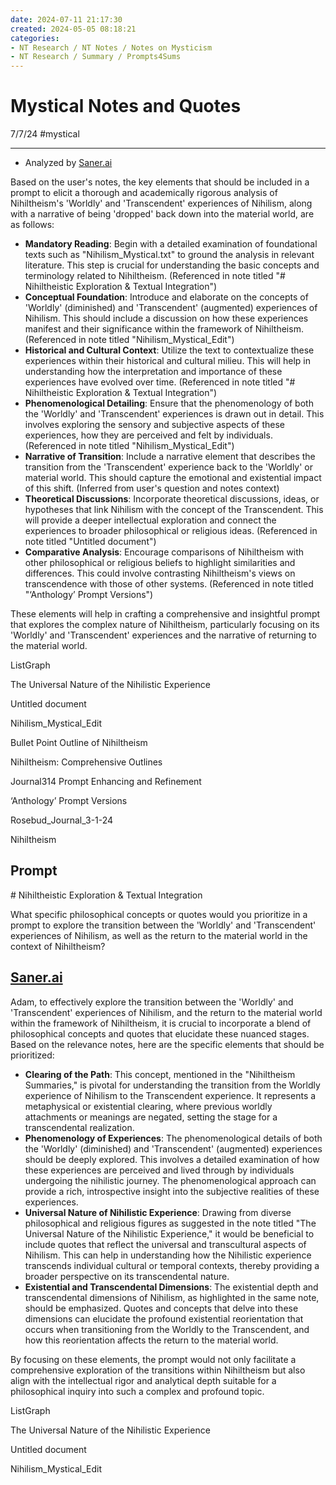 ```yaml
---
date: 2024-07-11 21:17:30
created: 2024-05-05 08:18:21
categories:
- NT Research / NT Notes / Notes on Mysticism
- NT Research / Summary / Prompts4Sums
---
```


# Mystical Notes and Quotes 

7/7/24 #mystical

* * *

  

- Analyzed by [Saner.ai](https://Saner.ai "https://Saner.ai") 

Based on the user's notes, the key elements that should be included in a prompt to elicit a thorough and academically rigorous analysis of Nihiltheism's 'Worldly' and 'Transcendent' experiences of Nihilism, along with a narrative of being 'dropped' back down into the material world, are as follows:

- **Mandatory Reading**: Begin with a detailed examination of foundational texts such as "Nihilism\_Mystical.txt" to ground the analysis in relevant literature. This step is crucial for understanding the basic concepts and terminology related to Nihiltheism. (Referenced in note titled "# Nihiltheistic Exploration & Textual Integration")
- **Conceptual Foundation**: Introduce and elaborate on the concepts of 'Worldly' (diminished) and 'Transcendent' (augmented) experiences of Nihilism. This should include a discussion on how these experiences manifest and their significance within the framework of Nihiltheism. (Referenced in note titled "Nihilism\_Mystical\_Edit")
- **Historical and Cultural Context**: Utilize the text to contextualize these experiences within their historical and cultural milieu. This will help in understanding how the interpretation and importance of these experiences have evolved over time. (Referenced in note titled "# Nihiltheistic Exploration & Textual Integration")
- **Phenomenological Detailing**: Ensure that the phenomenology of both the 'Worldly' and 'Transcendent' experiences is drawn out in detail. This involves exploring the sensory and subjective aspects of these experiences, how they are perceived and felt by individuals. (Referenced in note titled "Nihilism\_Mystical\_Edit")
- **Narrative of Transition**: Include a narrative element that describes the transition from the 'Transcendent' experience back to the 'Worldly' or material world. This should capture the emotional and existential impact of this shift. (Inferred from user's question and notes context)
- **Theoretical Discussions**: Incorporate theoretical discussions, ideas, or hypotheses that link Nihilism with the concept of the Transcendent. This will provide a deeper intellectual exploration and connect the experiences to broader philosophical or religious ideas. (Referenced in note titled "Untitled document")
- **Comparative Analysis**: Encourage comparisons of Nihiltheism with other philosophical or religious beliefs to highlight similarities and differences. This could involve contrasting Nihiltheism's views on transcendence with those of other systems. (Referenced in note titled "‘Anthology’ Prompt Versions")

These elements will help in crafting a comprehensive and insightful prompt that explores the complex nature of Nihiltheism, particularly focusing on its 'Worldly' and 'Transcendent' experiences and the narrative of returning to the material world.

ListGraph

The Universal Nature of the Nihilistic Experience

Untitled document

Nihilism\_Mystical\_Edit

Bullet Point Outline of Nihiltheism

Nihiltheism: Comprehensive Outlines

Journal314 Prompt Enhancing and Refinement

‘Anthology’ Prompt Versions

Rosebud\_Journal\_3-1-24

Nihiltheism

## Prompt

\# Nihiltheistic Exploration & Textual Integration

What specific philosophical concepts or quotes would you prioritize in a prompt to explore the transition between the 'Worldly' and 'Transcendent' experiences of Nihilism, as well as the return to the material world in the context of Nihiltheism?

  

## [Saner.ai](https://Saner.ai "https://Saner.ai")

Adam, to effectively explore the transition between the 'Worldly' and 'Transcendent' experiences of Nihilism, and the return to the material world within the framework of Nihiltheism, it is crucial to incorporate a blend of philosophical concepts and quotes that elucidate these nuanced stages. Based on the relevance notes, here are the specific elements that should be prioritized:

- **Clearing of the Path**: This concept, mentioned in the "Nihiltheism Summaries," is pivotal for understanding the transition from the Worldly experience of Nihilism to the Transcendent experience. It represents a metaphysical or existential clearing, where previous worldly attachments or meanings are negated, setting the stage for a transcendental realization.
- **Phenomenology of Experiences**: The phenomenological details of both the 'Worldly' (diminished) and 'Transcendent' (augmented) experiences should be deeply explored. This involves a detailed examination of how these experiences are perceived and lived through by individuals undergoing the nihilistic journey. The phenomenological approach can provide a rich, introspective insight into the subjective realities of these experiences.
- **Universal Nature of Nihilistic Experience**: Drawing from diverse philosophical and religious figures as suggested in the note titled "The Universal Nature of the Nihilistic Experience," it would be beneficial to include quotes that reflect the universal and transcultural aspects of Nihilism. This can help in understanding how the Nihilistic experience transcends individual cultural or temporal contexts, thereby providing a broader perspective on its transcendental nature.
- **Existential and Transcendental Dimensions**: The existential depth and transcendental dimensions of Nihilism, as highlighted in the same note, should be emphasized. Quotes and concepts that delve into these dimensions can elucidate the profound existential reorientation that occurs when transitioning from the Worldly to the Transcendent, and how this reorientation affects the return to the material world.

By focusing on these elements, the prompt would not only facilitate a comprehensive exploration of the transitions within Nihiltheism but also align with the intellectual rigor and analytical depth suitable for a philosophical inquiry into such a complex and profound topic.

ListGraph

The Universal Nature of the Nihilistic Experience

Untitled document

Nihilism\_Mystical\_Edit

###   

###
